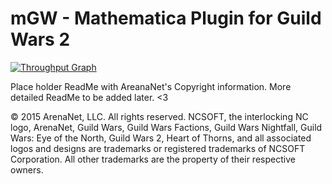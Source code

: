# mGW - Mathematica Plugin for Guild Wars 2

[![Throughput Graph](https://graphs.waffle.io/cpickler/mGW/throughput.svg)](https://waffle.io/cpickler/mGW/metrics)

Place holder ReadMe with AreanaNet's Copyright information. More detailed ReadMe to be added later. <3

© 2015 ArenaNet, LLC. All rights reserved. NCSOFT, the interlocking NC logo, ArenaNet, Guild Wars, Guild Wars Factions, Guild Wars Nightfall, Guild Wars: Eye of the North, Guild Wars 2, Heart of Thorns, and all associated logos and designs are trademarks or registered trademarks of NCSOFT Corporation. All other trademarks are the property of their respective owners.
